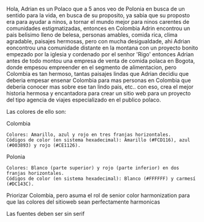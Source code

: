Hola, Adrian es un Polaco que a 5 anos veo de Polonia en busca de un sentido para la vida, en busca de su proposito, ya sabia que su proposto era para ayudar a ninos, a tornar el mundo mejor para ninos carentes de comunidades estigmatizadas, entonces en Colombia Adrin encontrou un pais belisimo lleno de belesa, personas amables, comida rica, clima agradable, paisajes hermosas, pero con mucha desigualdade, ahi Adrian eoncontrou una comunidade distante en la montana con un proyecto bonito empezado por la iglesia y cordenado por el senhor 'Rigo' entonces Adrian antes de todo montou una empresa de venta de comida polaca en Bogota, donde empesou empreender en el segmento de alimentacion, pero Colombia es tan hermoso, tantas paisajes lindas que Adrian decidiu que deberia empesar ensenar Colombia para mas personas en Colombia que deberia conocer mas sobre ese tan lindo pais, etc.. con eso, crea el mejor historia hermosa y encantadora para crear un sitio web para un proyecto del tipo agencia de viajes especializado en el publico polaco.

Las colores de ello son: 

Colombia

    Colores: Amarillo, azul y rojo en tres franjas horizontales.
    Códigos de color (en sistema hexadecimal): Amarillo (#FCD116), azul (#003893) y rojo (#CE1126). 

Polonia

    Colores: Blanco (parte superior) y rojo (parte inferior) en dos franjas horizontales.
    Códigos de color (en sistema hexadecimal): Blanco (#FFFFFF) y carmesí (#DC143C). 

Priorizar Colombia, pero asuma el rol de senior color harmonization para que las colores del sitioweb sean perfectamente harmonicas

Las fuentes deben ser sin serif